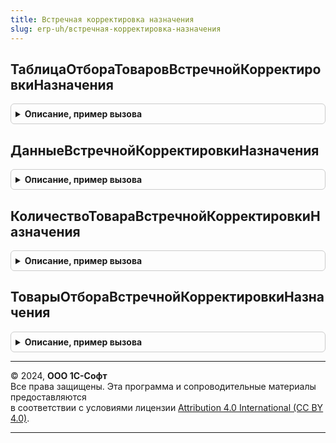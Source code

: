 ```yaml
---
title: Встречная корректировка назначения
slug: erp-uh/встречная-корректировка-назначения
---
```



## ТаблицаОтбораТоваровВстречнойКорректировкиНазначения
<details style="margin: 1em 0; padding: 0.5em; border: 1px solid #ccc; border-radius: 6px;">

<summary style="font-weight: bold; cursor: pointer;">Описание, пример вызова</summary>

```bsl

// Возвращает параметры отбора встречной корректировки назначения
//
// Возвращаемое значение:
//  ТаблицаЗначений - таблица с ключами:
//   * Номенклатура       - СправочникСсылка.Номенклатура -
//   * Характеристика     - СправочникСсылка.ХарактеристикиНоменклатуры -
//   * Склад              - СправочникСсылка.Склады -
//   * ПоНазначению       - Число - 0 - без отбора,
//                                  1 - отбор на равенство,
//                                  2 - отбор на неравенство
//   * Расход             - Число -
//   * Распределено       - Число -
//   * КлючСтроки         - УникальныйИдентификатор -
//   * КлючСтрокиРодитель - УникальныйИдентификатор -
//
Функция ТаблицаОтбораТоваровВстречнойКорректировкиНазначения() Экспорт
```

Пример вызова
```bsl
Результат = ВстречнаяКорректировкаНазначения.ТаблицаОтбораТоваровВстречнойКорректировкиНазначения() 
```
</details>

## ДанныеВстречнойКорректировкиНазначения
<details style="margin: 1em 0; padding: 0.5em; border: 1px solid #ccc; border-radius: 6px;">

<summary style="font-weight: bold; cursor: pointer;">Описание, пример вызова</summary>

```bsl

//Возвращает данные для встречной корректировки назначения
//
// Параметры:
//  Параметры - Структура - с ключами:
//   * Заказ            - ДокументСсылка.ЗаказНаПроизводство2_2 -
//   * Номенклатура     - СправочникСсылка.Номенклатура -
//   * Характеристика   - СправочникСсылка.ХарактеристикиНоменклатуры -
//   * Склад            - СправочникСсылка.Склады -
//   * Назначение       - СправочникСсылка.Назначения -
//   * КлючНоменклатура - УникальныйИдентификатор -
//   * КлючПартия       - УникальныйИдентификатор -
//  УникальныйИдентификатор - УникальныйИдентификатор - идентификатор формы для помещения отбора товаров в хранилище
//
// Возвращаемое значение:
//  Структура - с ключами:
//   * КоличествоПередатьПодНазначение  - см. КоличествоТовараВстречнойКорректировкиНазначения
//   * ТоварыОтбор - см. ТоварыОтбораВстречнойКорректировкиНазначения
//
Функция ДанныеВстречнойКорректировкиНазначения(Параметры, УникальныйИдентификатор) Экспорт
```

Пример вызова
```bsl
Результат = ВстречнаяКорректировкаНазначения.ДанныеВстречнойКорректировкиНазначения(Параметры, УникальныйИдентификатор) 
```
</details>

## КоличествоТовараВстречнойКорректировкиНазначения
<details style="margin: 1em 0; padding: 0.5em; border: 1px solid #ccc; border-radius: 6px;">

<summary style="font-weight: bold; cursor: pointer;">Описание, пример вызова</summary>

```bsl

//Возвращает данные для встречной корректировки назначения
//
// Параметры:
//  Параметры - Структура - с ключами:
//   * Заказ          - ДокументСсылка.ЗаказНаПроизводство2_2 -
//   * Номенклатура   - СправочникСсылка.Номенклатура -
//   * Характеристика - СправочникСсылка.ХарактеристикиНоменклатуры -
//   * Склад          - СправочникСсылка.Склады -
//   * Назначение     - СправочникСсылка.Назначения -
//
// Возвращаемое значение:
//  Число -
//
Функция КоличествоТовараВстречнойКорректировкиНазначения(Параметры) Экспорт
```

Пример вызова
```bsl
Результат = ВстречнаяКорректировкаНазначения.КоличествоТовараВстречнойКорректировкиНазначения(Параметры) 
```
</details>

## ТоварыОтбораВстречнойКорректировкиНазначения
<details style="margin: 1em 0; padding: 0.5em; border: 1px solid #ccc; border-radius: 6px;">

<summary style="font-weight: bold; cursor: pointer;">Описание, пример вызова</summary>

```bsl

//Возвращает данные товаров отбора встречной корректировки назначения
//
// Параметры:
//  Параметры - Структура - с ключами:
//   * Номенклатура     - СправочникСсылка.Номенклатура -
//   * Характеристика   - СправочникСсылка.ХарактеристикиНоменклатуры -
//   * Склад            - СправочникСсылка.Склады -
//   * КлючНоменклатура - УникальныйИдентификатор -
//   * КлючПартия       - УникальныйИдентификатор -
//
// Возвращаемое значение:
//  см. ТаблицаОтбораТоваровВстречнойКорректировкиНазначения
//
Функция ТоварыОтбораВстречнойКорректировкиНазначения(Параметры) Экспорт
```

Пример вызова
```bsl
Результат = ВстречнаяКорректировкаНазначения.ТоварыОтбораВстречнойКорректировкиНазначения(Параметры) 
```
</details>

---

© 2024, **ООО 1С-Софт**  
Все права защищены. Эта программа и сопроводительные материалы предоставляются  
в соответствии с условиями лицензии [Attribution 4.0 International (CC BY 4.0)](https://creativecommons.org/licenses/by/4.0/legalcode).

---
